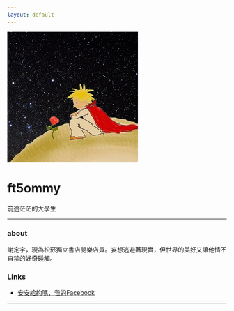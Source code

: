 ```yaml
---
layout: default
---
```


![avatar](littlep_universe_300.jpg)

# ft5ommy

前途茫茫的大學生

- - -

### about

謝定宇，現為松菸獨立書店閱樂店員。妄想逃避著現實，但世界的美好又讓他情不自禁的好奇碰觸。


### Links

 * [安安給約嗎，我的Facebook](http:/www.facebook.com/100005554545500)

- - -
